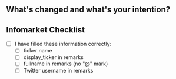 ## What's changed and what's your intention?


## Infomarket  Checklist

- [ ] I have filled these information correctly:
    - [ ] ticker name
    - [ ] display_ticker in remarks 
    - [ ] fullname in remarks (no "@" mark)
    - [ ] Twitter username in remarks 